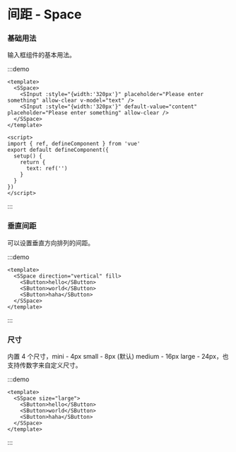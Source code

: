 # 间距 - Space

### 基础用法

输入框组件的基本用法。

:::demo


  ```vue
  <template>
    <SSpace>
      <SInput :style="{width:'320px'}" placeholder="Please enter something" allow-clear v-model="text" />
      <SInput :style="{width:'320px'}" default-value="content" placeholder="Please enter something" allow-clear />
    </SSpace>
  </template>

  <script>
  import { ref, defineComponent } from 'vue'
  export default defineComponent({
    setup() {
      return {
        text: ref('')
      }
    }
  })
  </script>
  ```
:::

### 垂直间距

可以设置垂直方向排列的间距。

:::demo


  ```vue
  <template>
    <SSpace direction="vertical" fill>
      <SButton>hello</SButton>
      <SButton>world</SButton>
      <SButton>haha</SButton>
    </SSpace>
  </template>
  ```
:::

### 尺寸

内置 4 个尺寸，mini - 4px small - 8px (默认) medium - 16px large - 24px，也支持传数字来自定义尺寸。

:::demo


  ```vue
  <template>
    <SSpace size="large">
      <SButton>hello</SButton>
      <SButton>world</SButton>
      <SButton>haha</SButton>
    </SSpace>
  </template>
  ```
:::